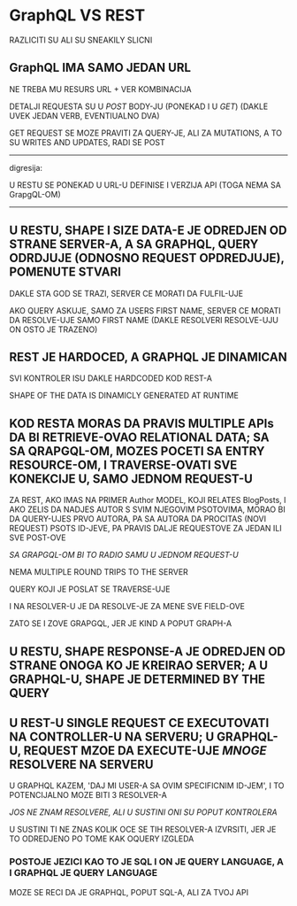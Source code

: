 # GraphQL VS REST

RAZLICITI SU ALI SU SNEAKILY SLICNI

## GraphQL IMA SAMO JEDAN URL

NE TREBA MU RESURS URL + VER KOMBINACIJA

DETALJI REQUESTA SU U *POST* BODY-JU (PONEKAD I U *GET*) (DAKLE UVEK JEDAN VERB, EVENTIUALNO DVA)

GET REQUEST SE MOZE PRAVITI ZA QUERY-JE, ALI ZA MUTATIONS, A TO SU WRITES AND UPDATES, RADI SE POST

******

digresija:

U RESTU SE PONEKAD U URL-U DEFINISE I VERZIJA API (TOGA NEMA SA GrapgQL-OM)

******

## U RESTU, SHAPE I SIZE DATA-E JE ODREDJEN OD STRANE SERVER-A, A SA GRAPHQL, QUERY ODRDJUJE (ODNOSNO REQUEST OPDREDJUJE), POMENUTE STVARI

DAKLE STA GOD SE TRAZI, SERVER CE MORATI DA FULFIL-UJE

AKO QUERY ASKUJE, SAMO ZA USERS FIRST NAME, SERVER CE MORATI DA RESOLVE-UJE SAMO FIRST NAME (DAKLE RESOLVERI RESOLVE-UJU ON OSTO JE TRAZENO)

## REST JE HARDOCED, A GRAPHQL JE DINAMICAN

SVI KONTROLER ISU DAKLE HARDCODED KOD REST-A

SHAPE OF THE DATA IS DINAMICLY GENERATED AT RUNTIME

## KOD RESTA MORAS DA PRAVIS MULTIPLE APIs DA BI RETRIEVE-OVAO RELATIONAL DATA; SA SA QRAPGQL-OM, MOZES POCETI SA ENTRY RESOURCE-OM, I TRAVERSE-OVATI SVE KONEKCIJE U, SAMO JEDNOM REQUEST-U

ZA REST, AKO IMAS NA PRIMER Author MODEL, KOJI RELATES BlogPosts, I AKO ZELIS DA NADJES AUTOR S SVIM NJEGOVIM PSOTOVIMA, MORAO BI DA QUERY-UJES PRVO AUTORA, PA SA AUTORA DA PROCITAS (NOVI REQUEST) PSOTS ID-JEVE, PA PRAVIS DALJE REQUESTOVE ZA JEDAN ILI SVE POST-OVE

*SA GRAPGQL-OM BI TO RADIO SAMU U JEDNOM REQUEST-U*

NEMA MULTIPLE ROUND TRIPS TO THE SERVER

QUERY KOJI JE POSLAT SE TRAVERSE-UJE

I NA RESOLVER-U JE DA RESOLVE-JE ZA MENE SVE FIELD-OVE

ZATO SE I ZOVE GRAPGQL, JER JE KIND A POPUT GRAPH-A

## U RESTU, SHAPE RESPONSE-A JE ODREDJEN OD STRANE ONOGA KO JE KREIRAO SERVER; A U GRAPHQL-U, SHAPE JE DETERMINED BY THE QUERY

## U REST-U SINGLE REQUEST CE EXECUTOVATI NA CONTROLLER-U NA SERVERU; U GRAPHQL-U, REQUEST MZOE DA EXECUTE-UJE *MNOGE* RESOLVERE NA SERVERU

U GRAPHQL KAZEM, 'DAJ MI USER-A SA OVIM SPECIFICNIM ID-JEM', I TO POTENCIJALNO MOZE BITI 3 RESOLVER-A

*JOS NE ZNAM RESOLVERE, ALI U SUSTINI ONI SU POPUT KONTROLERA*

U SUSTINI TI NE ZNAS KOLIK OCE SE TIH RESOLVER-A IZVRSITI, JER JE TO ODREDJENO PO TOME KAK OQUERY IZGLEDA

### POSTOJE JEZICI KAO TO JE SQL I ON JE QUERY LANGUAGE, A I GRAPHQL JE QUERY LANGUAGE

MOZE SE RECI DA JE GRAPHQL, POPUT SQL-A, ALI ZA TVOJ API

